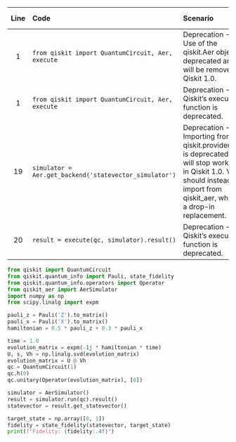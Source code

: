 | Line | Code | Scenario | Scenario Id | Reference | Artifact | Refactoring |
| :--: | :--- | :------- | :---------: | :-------: | :------- | :---------- |
| 1 | `from qiskit import QuantumCircuit, Aer, execute` | Deprecation -> Use of the qiskit.Aer object is deprecated and will be removed in Qiskit 1.0. | 65 | ce25a304-5b28-43b2-8a0d-9b31e0b13fb7 | Aer | `from qiskit_aer import Aer` |
| 1 | `from qiskit import QuantumCircuit, Aer, execute` | Deprecation -> Qiskit’s execute() function is deprecated. | * | 8878ac1a-c067-4924-a116-185016f37a9c | execute | |
| 19 | `simulator = Aer.get_backend('statevector_simulator')` | Deprecation -> Importing from qiskit.providers.aer is deprecated and will stop working in Qiskit 1.0. You should instead import from qiskit_aer, which is a drop-in replacement. | 68 | 3e95df91-e1c5-4340-8243-daa95d502170 | Aer.get_backend | `simulator = AerSimulator()` |
| 20 | `result = execute(qc, simulator).result()` | Deprecation -> Qiskit’s execute() function is deprecated. | * | 8878ac1a-c067-4924-a116-185016f37a9c | execute | `result = simulator.run(qc).result()` |


```python
from qiskit import QuantumCircuit
from qiskit.quantum_info import Pauli, state_fidelity
from qiskit.quantum_info.operators import Operator
from qiskit_aer import AerSimulator
import numpy as np
from scipy.linalg import expm

pauli_z = Pauli('Z').to_matrix()
pauli_x = Pauli('X').to_matrix()
hamiltonian = 0.5 * pauli_z + 0.3 * pauli_x

time = 1.0
evolution_matrix = expm(-1j * hamiltonian * time)
U, s, Vh = np.linalg.svd(evolution_matrix)
evolution_matrix = U @ Vh
qc = QuantumCircuit(1)
qc.h(0)
qc.unitary(Operator(evolution_matrix), [0])

simulator = AerSimulator()
result = simulator.run(qc).result()
statevector = result.get_statevector()

target_state = np.array([0, 1])
fidelity = state_fidelity(statevector, target_state)
print(f"Fidelity: {fidelity:.4f}")
```